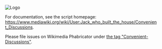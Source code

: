![Logo](https://upload.wikimedia.org/wikipedia/commons/thumb/5/52/Convenient_Discussions_English_logo_2_color.svg/408px-Convenient_Discussions_English_logo_2_color.svg.png)

For documentation, see the script homepage: https://www.mediawiki.org/wiki/User:Jack_who_built_the_house/Convenient_Discussions.

Please file issues on Wikimedia Phabricator under [the tag "Convenient-Discussions"](https://phabricator.wikimedia.org/tag/convenient-discussions/).
